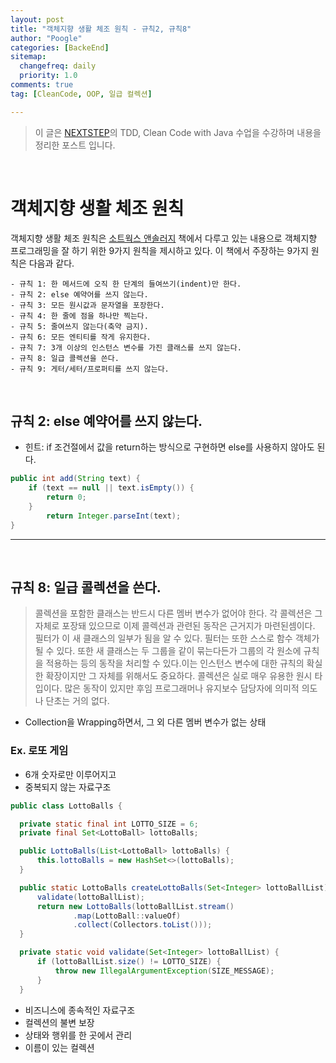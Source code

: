 ```yaml
---
layout: post
title: "객체지향 생활 체조 원칙 - 규칙2, 규칙8"
author: "Poogle"
categories: [BackeEnd]
sitemap:
  changefreq: daily
  priority: 1.0
comments: true
tag: [CleanCode, OOP, 일급 컬렉션]

---
```


> 이 글은 [NEXTSTEP](https://edu.nextstep.camp/)의 TDD, Clean Code with Java 수업을 수강하며 내용을 정리한 포스트 입니다.

<br>

# 객체지향 생활 체조 원칙

객체지향 생활 체조 원칙은 [소트웍스 앤솔러지](http://wikibook.co.kr/thoughtworks-anthology/) 책에서 다루고 있는 내용으로 객체지향 프로그래밍을 잘 하기 위한 9가지 원칙을 제시하고 있다. 이 책에서 주장하는 9가지 원칙은 다음과 같다.

```
- 규칙 1: 한 메서드에 오직 한 단계의 들여쓰기(indent)만 한다.
- 규칙 2: else 예약어를 쓰지 않는다.
- 규칙 3: 모든 원시값과 문자열을 포장한다.
- 규칙 4: 한 줄에 점을 하나만 찍는다.
- 규칙 5: 줄여쓰지 않는다(축약 금지).
- 규칙 6: 모든 엔티티를 작게 유지한다.
- 규칙 7: 3개 이상의 인스턴스 변수를 가진 클래스를 쓰지 않는다.
- 규칙 8: 일급 콜렉션을 쓴다.
- 규칙 9: 게터/세터/프로퍼티를 쓰지 않는다.
```

<br>

## 규칙 2: else 예약어를 쓰지 않는다.
- 힌트: if 조건절에서 값을 return하는 방식으로 구현하면 else를 사용하지 않아도 된다.

```java
public int add(String text) {
    if (text == null || text.isEmpty()) {
        return 0;
    }
		return Integer.parseInt(text);
}
```

---
<br>

## 규칙 8: 일급 콜렉션을 쓴다.
> 콜렉션을 포함한 클래스는 반드시 다른 멤버 변수가 없어야 한다. 각 콜렉션은 그 자체로 포장돼 있으므로 이제 콜렉션과 관련된 동작은 근거지가 마련된셈이다. 필터가 이 새 클래스의 일부가 됨을 알 수 있다. 필터는 또한 스스로 함수 객체가 될 수 있다. 또한 새 클래스는 두 그룹을 같이 묶는다든가 그룹의 각 원소에 규칙을 적용하는 등의 동작을 처리할 수 있다.이는 인스턴스 변수에 대한 규칙의 확실한 확장이지만 그 자체를 위해서도 중요하다. 콜렉션은 실로 매우 유용한 원시 타입이다.
많은 동작이 있지만 후임 프로그래머나 유지보수 담당자에 의미적 의도나 단초는 거의 없다. 

* Collection을 Wrapping하면서, 그 외 다른 멤버 변수가 없는 상태

### Ex. 로또 게임
* 6개 숫자로만 이루어지고
* 중복되지 않는 자료구조
```java
public class LottoBalls {

  private static final int LOTTO_SIZE = 6;
  private final Set<LottoBall> lottoBalls;

  public LottoBalls(List<LottoBall> lottoBalls) {
      this.lottoBalls = new HashSet<>(lottoBalls);
  }

  public static LottoBalls createLottoBalls(Set<Integer> lottoBallList) {
      validate(lottoBallList);
      return new LottoBalls(lottoBallList.stream()
              .map(LottoBall::valueOf)
              .collect(Collectors.toList()));
  }

  private static void validate(Set<Integer> lottoBallList) {
      if (lottoBallList.size() != LOTTO_SIZE) {
          throw new IllegalArgumentException(SIZE_MESSAGE);
      }
  }
```
  * 비즈니스에 종속적인 자료구조
  * 컬렉션의 불변 보장
  * 상태와 행위를 한 곳에서 관리
  * 이름이 있는 컬렉션
